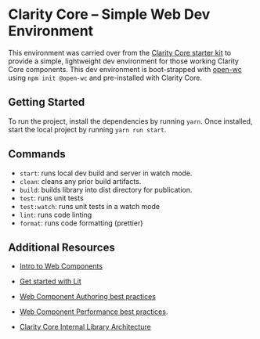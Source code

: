 # Clarity Core – Simple Web Dev Environment

This environment was carried over from the [Clarity Core starter kit](https://github.com/coryrylan/clarity-addon-kit) to provide a simple, lightweight dev environment for those working Clarity Core components. This dev environment is boot-strapped with [open-wc](https://open-wc.org/) using `npm init @open-wc` and pre-installed with Clarity Core.

## Getting Started

To run the project, install the dependencies by running `yarn`.
Once installed, start the local project by running `yarn run start`.

## Commands

- `start`: runs local dev build and server in watch mode.
- `clean`: cleans any prior build artifacts.
- `build`: builds library into dist directory for publication.
- `test`: runs unit tests
- `test:watch`: runs unit tests in a watch mode
- `lint`: runs code linting
- `format`: runs code formatting (prettier)

## Additional Resources

- [Intro to Web Components](https://coryrylan.com/blog/state-of-web-components-in-2020)

- [Get started with Lit](https://lit.dev)

- [Web Component Authoring best practices](https://open-wc.org/)

- [Web Component Performance best practices](https://medium.com/claritydesignsystem/design-system-performance-with-clarity-core-web-components-fbab56516f30).

- [Clarity Core Internal Library Architecture](https://clarity.design/storybook/core/?path=/story/internal-documentation-getting-started--page)
